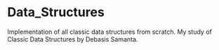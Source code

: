 # Data_Structures
Implementation of all classic data structures from scratch. My study of Classic Data Structures by Debasis Samanta.
